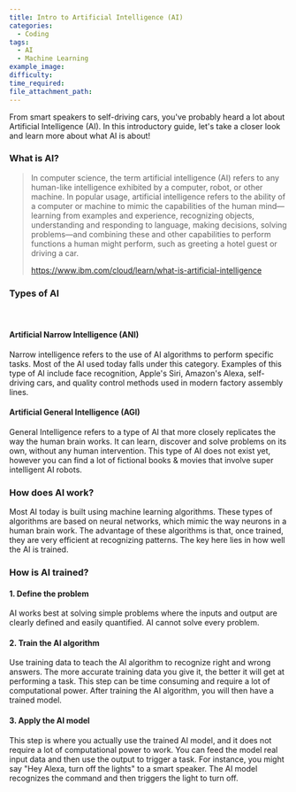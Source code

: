 ```yaml
---
title: Intro to Artificial Intelligence (AI)
categories:
  - Coding
tags:
  - AI
  - Machine Learning
example_image:
difficulty:
time_required:
file_attachment_path:
---
```


From smart speakers to self-driving cars, you've probably heard a lot about Artificial Intelligence (AI). In this introductory guide, let's take a closer look and learn more about what AI is about\!

### What is AI?

> In computer science, the term artificial intelligence (AI) refers to any human-like intelligence exhibited by a computer, robot, or other machine. In popular usage, artificial intelligence refers to the ability of a computer or machine to mimic the capabilities of the human mind—learning from examples and experience, recognizing objects, understanding and responding to language, making decisions, solving problems—and combining these and other capabilities to perform functions a human might perform, such as greeting a hotel guest or driving a car.
>
>
> https://www.ibm.com/cloud/learn/what-is-artificial-intelligence

### Types of AI

#### &nbsp;

#### Artificial Narrow Intelligence (ANI)

Narrow intelligence refers to the use of AI algorithms to perform specific tasks. Most of the AI used today falls under this category. Examples of this type of AI include face recognition, Apple's Siri, Amazon's Alexa, self-driving cars, and quality control methods used in modern factory assembly lines.

#### Artificial General Intelligence (AGI)

General Intelligence refers to a type of AI that more closely replicates the way the human brain works. It can learn, discover and solve problems on its own, without any human intervention. This type of AI does not exist yet, however you can find a lot of fictional books & movies that involve super intelligent AI robots.

### How does AI work?

Most AI today is built using machine learning algorithms. These types of algorithms are based on neural networks, which mimic the way neurons in a human brain work. The advantage of these algorithms is that, once trained, they are very efficient at recognizing patterns. The key here lies in how well the AI is trained.

### How is AI trained?

#### 1\. Define the problem

AI works best at solving simple problems where the inputs and output are clearly defined and easily quantified. AI cannot solve every problem.

#### 2\. Train the AI algorithm

Use training data to teach the AI algorithm to recognize right and wrong answers. The more accurate training data you give it, the better it will get at performing a task. This step can be time consuming and require a lot of computational power. After training the AI algorithm, you will then have a trained model.

#### 3\. Apply the AI model

This step is where you actually use the trained AI model, and it does not require a lot of computational power to work. You can feed the model real input data and then use the output to trigger a task. For instance, you might say "Hey Alexa, turn off the lights" to a smart speaker. The AI model recognizes the command and then triggers the light to turn off.

&nbsp;

&nbsp;

&nbsp;
